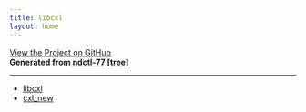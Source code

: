 ```yaml
---
title: libcxl
layout: home
---
```

[View the Project on GitHub](https://github.com/pmem/ndctl)  
**Generated from [ndctl-77](https://github.com/pmem/ndctl/releases/tag/v77) [[tree]](https://github.com/pmem/ndctl/tree/v77)**  

---

* [libcxl](libcxl)
* [cxl_new](cxl_new)
